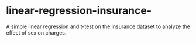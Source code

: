 # linear-regression-insurance-
A simple linear regression and t-test on the insurance dataset to analyze the effect of sex on charges.
